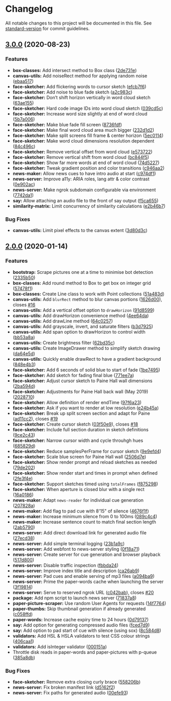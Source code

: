 # Changelog

All notable changes to this project will be documented in this file. See [standard-version](https://github.com/conventional-changelog/standard-version) for commit guidelines.

## [3.0.0](https://github.com/delucis/world-facer/compare/v2.0.0...v3.0.0) (2020-08-23)


### Features

* **box-classes:** Add intersect method to Box class ([2de731e](https://github.com/delucis/world-facer/commit/2de731e45c324367b41ffdd222a253170cfb621e))
* **canvas-utils:** Add noiseRect method for applying random noise ([ebaa517](https://github.com/delucis/world-facer/commit/ebaa5171d7a7748e6c00c16c84dfec69dd575e3a))
* **face-sketcher:** Add flickering words to cursor sketch ([efcb7f6](https://github.com/delucis/world-facer/commit/efcb7f6401b62e1ec2d49aeddebd14b2594660a0))
* **face-sketcher:** Add noise to blue fade sketch ([a2c983c](https://github.com/delucis/world-facer/commit/a2c983c03fe12263847c21184955c89bf8a84c17))
* **face-sketcher:** Don’t shift horizon vertically in word cloud sketch ([63ae155](https://github.com/delucis/world-facer/commit/63ae155106b4f2ed7533a4732d28f964e89edd5e))
* **face-sketcher:** Hard code image IDs into word cloud sketch ([039cd5c](https://github.com/delucis/world-facer/commit/039cd5cfcab9832dcad36c08ed4762901031b4bf))
* **face-sketcher:** Increase word size slightly at end of word cloud ([5b7a006](https://github.com/delucis/world-facer/commit/5b7a0061d3e8b037cde51adcaea00f0c7eeaff74))
* **face-sketcher:** Make blue fade fill screen ([8736fdf](https://github.com/delucis/world-facer/commit/8736fdf75bc16ab05484fad5b5c0087fc0fd42e7))
* **face-sketcher:** Make final word cloud area much bigger ([232d1d2](https://github.com/delucis/world-facer/commit/232d1d273971525cabbd212887137fff881e2e69))
* **face-sketcher:** Make split screens fill frame & center horizon ([5ec0114](https://github.com/delucis/world-facer/commit/5ec0114ebfd822033585589d78eb4c89387b96ac))
* **face-sketcher:** Make word cloud dimensions resolution dependent ([84c496c](https://github.com/delucis/world-facer/commit/84c496ce0c23b82fc9f94c1059a61799fff44bbf))
* **face-sketcher:** Remove vertical offset from word cloud ([e573722](https://github.com/delucis/world-facer/commit/e57372200eb155dd551c3e4a051e9520287abbea))
* **face-sketcher:** Remove vertical shift from word cloud ([bc844f5](https://github.com/delucis/world-facer/commit/bc844f5694f88fbd18301cfef95484b46781badb))
* **face-sketcher:** Show far more words at end of word cloud ([74d5227](https://github.com/delucis/world-facer/commit/74d5227dbe14abe4d0f55e7b4e89e482bad87644))
* **face-sketcher:** Tweak gradient position and color transitions ([c946aa2](https://github.com/delucis/world-facer/commit/c946aa2e64a227b7b27c87946016d5fe03db15fa))
* **news-maker:** Allow news cues to have intro audio at start ([c974df1](https://github.com/delucis/world-facer/commit/c974df1318b1e786490206bc57d2b336a03e531b))
* **news-server:** Improve a11y: ARIA roles, lang attr & color contrast ([0e902ac](https://github.com/delucis/world-facer/commit/0e902ac594601951e1bd9a6362298a0bf73f674b))
* **news-server:** Make ngrok subdomain configurable via environment ([7742da1](https://github.com/delucis/world-facer/commit/7742da13a72470b0fa5e0e268cf93266de9ec5dd))
* **say:** Allow attaching an audio file to the front of say output ([f5ca655](https://github.com/delucis/world-facer/commit/f5ca6551949b14944d6892b474e65092c65b8e3b))
* **similarity-matrix:** Limit concurrency of similarity calculations ([e2b46b7](https://github.com/delucis/world-facer/commit/e2b46b73bf8d380b70be2ebc439c1df5a4cb8b80))


### Bug Fixes

* **canvas-utils:** Limit pixel effects to the canvas extent ([3d80d3c](https://github.com/delucis/world-facer/commit/3d80d3cf17b4f085e859b60ca8c48b66fb8cbc45))

## [2.0.0](https://github.com/delucis/world-facer/compare/v1.0.0...v2.0.0) (2020-01-14)


### Features

* **bootstrap:** Scrape pictures one at a time to minimise bot detection ([2335b50](https://github.com/delucis/world-facer/commit/2335b507c6270cea5b75ac5d389313af9f31e1d8))
* **box-classes:** Add round method to Box to get box on integer grid ([57478f1](https://github.com/delucis/world-facer/commit/57478f167b1b1d222410a9b80a131fbc06fa7d6e))
* **box-classes:** Create Line class to work with Point collections ([51a483d](https://github.com/delucis/world-facer/commit/51a483d83699810970fd316f93c2f92af79af692))
* **canvas-utils:** Add `blurRect` method to blur canvas portions ([1626d00](https://github.com/delucis/world-facer/commit/1626d001db33bfd0f579cc32df615a7ae5063897)), closes [#16](https://github.com/delucis/world-facer/issues/16)
* **canvas-utils:** Add a vertical offset option to `drawHorizon` ([91d8599](https://github.com/delucis/world-facer/commit/91d8599a5986ff8d0e03028a582051f07f9a94ee))
* **canvas-utils:** Add drawHorizon convenience method ([4ee64da](https://github.com/delucis/world-facer/commit/4ee64da9fc614271eb4a3da809ef73837bdaffe1))
* **canvas-utils:** Add drawLine method ([64c0257](https://github.com/delucis/world-facer/commit/64c0257452ae0df44dd00fb75f2fecf8fdc2dd6e))
* **canvas-utils:** Add grayscale, invert, and saturate filters ([b3d7925](https://github.com/delucis/world-facer/commit/b3d792546a7ef2ac5f295e76f6e3e33a6578ada9))
* **canvas-utils:** Add span option to drawHorizon to control width ([bb53a8a](https://github.com/delucis/world-facer/commit/bb53a8aa30f3e61c2d44c08877c6215262cb336e))
* **canvas-utils:** Create brightness filter ([62bd35c](https://github.com/delucis/world-facer/commit/62bd35ce670e68c5e35980e9a6ca13b6dc01e9ae))
* **canvas-utils:** Create ImageDrawer method to simplify sketch drawing ([da64e5d](https://github.com/delucis/world-facer/commit/da64e5d5c798adb5758a8a190be7902b08ec2336))
* **canvas-utils:** Quickly enable drawRect to have a gradient background ([848e4b3](https://github.com/delucis/world-facer/commit/848e4b3237d914b7ccbcf60ac33c2adac359ee78))
* **face-sketcher:** Add 6 seconds of solid blue to start of fade ([1be7495](https://github.com/delucis/world-facer/commit/1be74959eee83b6ad1b90a7359d24cb3720cf97f))
* **face-sketcher:** Add sketch for fading final blue ([771ee7a](https://github.com/delucis/world-facer/commit/771ee7a74b9d781f7956140697bb3a078da17936))
* **face-sketcher:** Adjust cursor sketch to Paine Hall wall dimensions ([2ba594d](https://github.com/delucis/world-facer/commit/2ba594d1cdd9518b7256405a11f6f83071f44a85))
* **face-sketcher:** Adjustments for Paine Hall back wall (May 2019) ([2028710](https://github.com/delucis/world-facer/commit/2028710d4060f31a4a96e6dfeef4de685161eb34))
* **face-sketcher:** Allow definition of render endTime ([97f6a23](https://github.com/delucis/world-facer/commit/97f6a23309f424a6cb40608756ba2e0d9dfca360))
* **face-sketcher:** Ask if you want to render at low resolution ([e24b45a](https://github.com/delucis/world-facer/commit/e24b45a9aa9f4f371a997c2dd80cf881301c9950))
* **face-sketcher:** Break up split screen section and adapt for Paine ([ad11cc2](https://github.com/delucis/world-facer/commit/ad11cc27ef9cc09cf3102be9f4c681ade8f65691)), closes [#19](https://github.com/delucis/world-facer/issues/19)
* **face-sketcher:** Create cursor sketch ([03f50e9](https://github.com/delucis/world-facer/commit/03f50e9eb1d11104c2bf654e90ef93c71f37dfeb)), closes [#18](https://github.com/delucis/world-facer/issues/18)
* **face-sketcher:** Include full section duration in sketch definitions ([9ce2c43](https://github.com/delucis/world-facer/commit/9ce2c436c2f914ddd20d4ca5873d3b0203234de0))
* **face-sketcher:** Narrow cursor width and cycle throuhgh hues ([685829d](https://github.com/delucis/world-facer/commit/685829d2d79a8a26d50f0430fa2fcf27ec7d9837))
* **face-sketcher:** Reduce samplesPerFrame for cursor sketch ([9e9efd4](https://github.com/delucis/world-facer/commit/9e9efd4d4fb375b0a27af446035b892e3efd6705))
* **face-sketcher:** Scale blue screen for Paine Hall wall ([2506d7e](https://github.com/delucis/world-facer/commit/2506d7ee48bb801307264e0305e4362285216a8f))
* **face-sketcher:** Show render prompt and reload sketches as needed ([79de202](https://github.com/delucis/world-facer/commit/79de202ec2c0e7c188d9edb7fa116c9fd345209a))
* **face-sketcher:** Show render start and times in prompt when defined ([2fe3f4e](https://github.com/delucis/world-facer/commit/2fe3f4e3dbbd98691aa7b6420086e29f59a941e2))
* **face-sketcher:** Support sketches timed using `totalFrames` ([f875298](https://github.com/delucis/world-facer/commit/f8752985bce6e4e4ac3172760271878d66e340c2))
* **face-sketcher:** When aperture is closed blur with a single rect ([16a0186](https://github.com/delucis/world-facer/commit/16a0186d980ce9af4a315ccecbc076bd4ee73582))
* **news-maker:** Adapt `news-reader` for individual cue generation ([207828a](https://github.com/delucis/world-facer/commit/207828a589cb0dfa9cb7a8a00daa4d50acd9d0e6))
* **news-maker:** Add flag to pad cue with 8'15" of silence ([4676f1f](https://github.com/delucis/world-facer/commit/4676f1f5fd0f84781561a43d313ee452af872c14))
* **news-maker:** Increase minimum silence from 0 to 100ms ([089c4c4](https://github.com/delucis/world-facer/commit/089c4c423fcdd591ff23108b1b3bea44db545151))
* **news-maker:** Increase sentence count to match final section length ([2ab5790](https://github.com/delucis/world-facer/commit/2ab5790a8f464da9666c3cc0f9246e45d4446b03))
* **news-server:** Add direct download link for generated audio file ([27ecd38](https://github.com/delucis/world-facer/commit/27ecd385d05412f77fb701004cdd2b500be1722e))
* **news-server:** Add simple terminal logging ([23b1a9c](https://github.com/delucis/world-facer/commit/23b1a9c83fe8ccb98effb94a5401997a07958526))
* **news-server:** Add webfont to news-server styling ([0f18a71](https://github.com/delucis/world-facer/commit/0f18a7180ffd001194bbfaaf77af8d912b9c66e0))
* **news-server:** Create server for cue generation and browser playback ([517d800](https://github.com/delucis/world-facer/commit/517d80094892818cf9d267ee60c4441c66787ba4))
* **news-server:** Disable traffic inspection ([fbbda24](https://github.com/delucis/world-facer/commit/fbbda245b9894b3faae81df96aac725de90f8f8a))
* **news-server:** Improve index title and description ([ca26ab9](https://github.com/delucis/world-facer/commit/ca26ab95796b2ab19422cc035d87fbb0389ca537))
* **news-server:** Pad cues and enable serving of mp3 files ([a094ba9](https://github.com/delucis/world-facer/commit/a094ba9e669071889c5c88fe4ce03709b72d72e8))
* **news-server:** Prime the paper-words cache when launching the server ([3f19814](https://github.com/delucis/world-facer/commit/3f19814e95ee3105d7c35f200cabf4532ca60ea7))
* **news-server:** Serve to reserved ngrok URL ([c042bab](https://github.com/delucis/world-facer/commit/c042bab8ba4d1211266bcde46678871a6ae762c1)), closes [#20](https://github.com/delucis/world-facer/issues/20)
* **package:** Add npm script to launch news server ([71837a8](https://github.com/delucis/world-facer/commit/71837a893a9d0a2c584ffe5ef8486124282061b4))
* **paper-picture-scraper:** Use random User Agents for requests ([14f7764](https://github.com/delucis/world-facer/commit/14f77645b77bad07bb6794970c24dacf04d03f78))
* **paper-thumbs:** Skip thumbnail generation if already generated ([c058ffd](https://github.com/delucis/world-facer/commit/c058ffdb1f3e468d04c781784ca959a61830b7b4))
* **paper-words:** Increase cache expiry time to 24 hours ([0d79137](https://github.com/delucis/world-facer/commit/0d79137dd1d952e9865f72dd65d222ac5a8f348d))
* **say:** Add option for generating compressed audio files ([fced7d9](https://github.com/delucis/world-facer/commit/fced7d9c144f90b651dff5a0862db2b9ee1ca4f1))
* **say:** Add option to pad start of cue with silence (using sox) ([8c584d8](https://github.com/delucis/world-facer/commit/8c584d8e27e8d04df3b84134eeb0fa74c7bf0ff9))
* **validators:** Add HSL & HSLA validators to test CSS colour strings ([406caa1](https://github.com/delucis/world-facer/commit/406caa1a51d5c1e1f3e4b88c14283e89eefd1afb))
* **validators:** Add isInteger validator ([000151a](https://github.com/delucis/world-facer/commit/000151a7b1ee17fa2625a79ea60450654e97083c))
* Throttle disk reads in paper-words and paper-pictures with p-queue ([385a8db](https://github.com/delucis/world-facer/commit/385a8dbd8f52310ab7f42c1a09dfa30986cd0b1a))


### Bug Fixes

* **face-sketcher:** Remove extra closing curly brace ([558206b](https://github.com/delucis/world-facer/commit/558206b60732ff3ee4af1aa3a22b930b52a29964))
* **news-server:** Fix broken manifest link ([d5162f2](https://github.com/delucis/world-facer/commit/d5162f2b92e333d9606614eec414db8c2f87e8ce))
* **news-server:** Fix paths for generated audio ([00efe93](https://github.com/delucis/world-facer/commit/00efe932457035cbb9bbeb4c4ad148679ce7a5f7))
